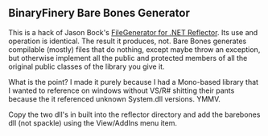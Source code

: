BinaryFinery Bare Bones Generator
---------------------------------

This is a hack of Jason Bock's [FileGenerator for .NET Reflector](http://filegenreflector.codeplex.com/). 
Its use and operation is identical. The result it produces, not. Bare Bones generates compilable (mostly)
files that do nothing, except maybe throw an exception, but otherwise implement all the public and
protected members of all the original public classes of the library you give it. 

What is the point? I made it purely because I had a Mono-based library that I wanted to reference on
windows without VS/R# shitting their pants because the it referenced unknown System.dll versions. YMMV.

Copy the two dll's in built into the reflector directory and add the barebones dll (not spackle) using
the View/AddIns menu item.
